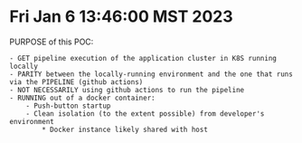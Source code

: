 Fri Jan  6 13:46:00 MST 2023
============================

PURPOSE of this POC:

	- GET pipeline execution of the application cluster in K8S running locally
	- PARITY between the locally-running environment and the one that runs via the PIPELINE (github actions)
	- NOT NECESSARILY using github actions to run the pipeline
	- RUNNING out of a docker container:
		- Push-button startup
		- Clean isolation (to the extent possible) from developer's environment
			* Docker instance likely shared with host
